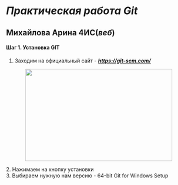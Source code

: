 # *Практическая работа Git*
## Михайлова Арина 4ИС(*веб*)
#### Шаг 1. Установка GIT
1. Заходим на официальный сайт - ***https://git-scm.com/***
<p align="center">
  <img width="400" height="250" src="https://encrypted-tbn0.gstatic.com/images?q=tbn:ANd9GcQPu5VPeeyOc9Z2G-6yfmWZS25e1yfpsMD-Nw&s">
</p>
2. Нажимаем на кнопку установки<br>
3. Выбираем нужную нам версию
- 64-bit Git for Windows Setup



   

